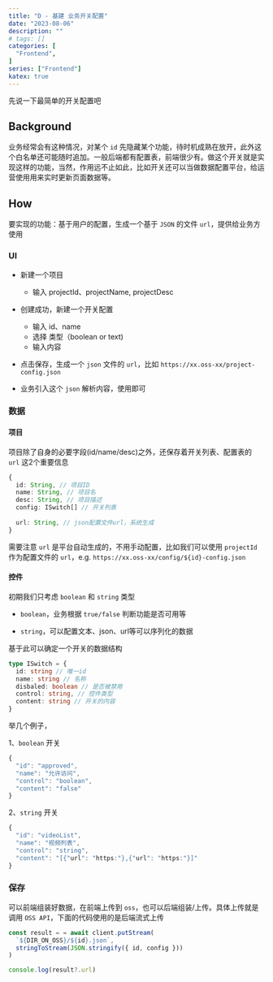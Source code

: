 ```yaml
---
title: "D - 基建 业务开关配置"
date: "2023-08-06"
description: ""
# tags: []
categories: [
  "Frontend",
]
series: ["Frontend"]
katex: true
---
```


先说一下最简单的开关配置吧

## Background

业务经常会有这种情况，对某个 `id` 先隐藏某个功能，待时机成熟在放开，此外这个白名单还可能随时追加。一般后端都有配置表，前端很少有。做这个开关就是实现这样的功能，当然，作用远不止如此，比如开关还可以当做数据配置平台，给运营使用用来实时更新页面数据等。

## How

要实现的功能：基于用户的配置，生成一个基于 `JSON` 的文件 `url`，提供给业务方使用


### UI

- 新建一个项目
  - 输入 projectId、projectName, projectDesc

- 创建成功，新建一个开关配置
  - 输入 id、name
  - 选择 类型（boolean or text)
  - 输入内容

- 点击保存，生成一个 `json` 文件的 `url`，比如 `https://xx.oss-xx/project-config.json`

- 业务引入这个 `json` 解析内容，使用即可


### 数据

#### 项目

项目除了自身的必要字段(id/name/desc)之外，还保存着开关列表、配置表的 `url` 这2个重要信息


```ts
{
  id: String, // 项目ID
  name: String, // 项目名
  desc: String, // 项目描述
  config: ISwitch[] // 开关列表
  
  url: String, // json配置文件url，系统生成
}
```

需要注意 `url` 是平台自动生成的，不用手动配置，比如我们可以使用 `projectId` 作为配置文件的 `url`，e.g. `https://xx.oss-xx/config/${id}-config.json`


#### 控件

初期我们只考虑 `boolean` 和 `string` 类型

- `boolean`，业务根据 `true/false` 判断功能是否可用等

- `string`，可以配置文本、json、url等可以序列化的数据


基于此可以确定一个开关的数据结构

```ts
type ISwitch = {
  id: string // 唯一id
  name: string // 名称
  disbaled: boolean // 是否被禁用
  control: string, // 控件类型
  content: string // 开关的内容
}
```

举几个例子，

1、`boolean` 开关

```ts
{
  "id": "approved",
  "name": "允许访问",
  "control": "boolean",
  "content": "false"
}
```

2、`string` 开关

```ts
{
  "id": "videoList",
  "name": "视频列表",
  "control": "string",
  "content": "[{"url": "https:"},{"url": "https:"}]"
}
```

### 保存

可以前端组装好数据，在前端上传到 `oss`，也可以后端组装/上传。具体上传就是调用 `OSS API`，下面的代码使用的是后端流式上传

```ts
const result = = await client.putStream(
  `${DIR_ON_OSS}/${id}.json`,
  stringToStream(JSON.stringify({ id, config }))
)

console.log(result?.url)
```